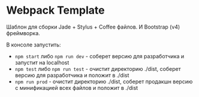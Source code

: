 # Webpack Template

Шаблон для сборки Jade + Stylus + Coffee файлов. И Bootstrap (v4) фреймворка.

В консоле запустить:
- `npm start` либо `npm run dev` - соберет версию для разработчика и запустит на localhost
- `npm test` либо `npm run test` - очистит директорию ./dist, соберет версию для разработчика и положит в ./dist
- `npm run prod` - очистит директорию ./dist, соберет продакшн версию с минификацией всех файлов и положит в ./dist
